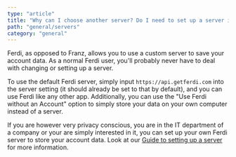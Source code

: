 ```yaml
---
type: "article"
title: "Why can I choose another server? Do I need to set up a server in order to use Ferdi?"
path: "general/servers"
category: "general"
---
```

Ferdi, as opposed to Franz, allows you to use a custom server to save your account data. As a normal Ferdi user, you'll probably never have to deal with changing or setting up a server.

To use the default Ferdi server, simply input `https://api.getferdi.com` into the server setting (it should already be set to that by default), and you can use Ferdi like any other app. Additionally, you can use the "Use Ferdi without an Account" option to simply store your data on your own computer instead of a server.

If you are however very privacy conscious, you are in the IT department of a company or your are simply interested in it, you can set up your own Ferdi server to store your account data. Look at our [Guide to setting up a server](/server/setup) for more information.

